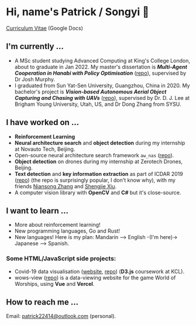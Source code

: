 # Hi, name's Patrick / Songyi 🦩

[Curriculum Vitae](https://docs.google.com/document/d/1dt8Ir2WAWBFJPPl21puDerN97n3vCTQQqGEsED2BBFA/edit?usp=sharing) (Google Docs)

<!-- I now have a [personal blog site](https://patrick22414.substack.com/), currently in **BETA** cuz I'm too lazy. -->

## I'm currently ...

- A MSc student studying Advanced Computing at King's College London, about to graduate in Jan 2022. My master's dissertation is **_Multi-Agent Cooperation in Hanabi with Policy Optimisation_** ([repo](https://github.com/patrick22414/hanabi_project)), supervised by Dr Josh Murphy.
- I graduated from Sun Yat-Sen University, Guangzhou, China in 2020. My bachelor's project is **_Vision-based Autonomous Aerial Object Capturing and Chasing with UAVs_** ([repo](https://github.com/patrick22414/drone-projects)), supervised by Dr. D. J. Lee at Brigham Young University, Utah, US, and Dr Dong Zhang from SYSU.

## I have worked on ...

- **Reinforcement Learning**
- **Neural architecture search** and **object detection** during my internship at Novauto Tech, Beijing.
- Open-source neural architecture search framework `aw_nas` ([repo](https://github.com/walkerning/aw_nas)).
- **Object detection** on drones during my internship at Zerotech Drones, Beijing.
- **Text detection** and **key information extraction** as part of ICDAR 2019 ([repo](https://github.com/zzzDavid/ICDAR-2019-SROIE)) (the repo is surprisingly popular, I don't know why), with my friends [Niansong Zhang](https://github.com/zzzDavid) and [Shengjie Xiu](https://github.com/Michael-Xiu).
- A computer vision library with **OpenCV** and **C#** but it's close-source.

## I want to learn ...

- More about reinforcement learning!
- New programming languages, Go and Rust!
- New languages! Here is my plan: Mandarin --> English -(I'm here)-> Japanese --> Spanish.

### Some HTML/JavaScript side projects:

- Covid-19 data visualisation ([website](https://patrick22414.github.io/coursework-sdv/), [repo](https://github.com/patrick22414/coursework-sdv)) (**D3.js** coursework at KCL).
- wows-view ([repo](https://github.com/patrick22414/wows-view)) is a data-viewing website for the game World of Worships, using **Vue** and **Vercel**.

## How to reach me ...

Email: patrick22414@outlook.com (personal).

<!-- ![GitHub stats](https://github-readme-stats.vercel.app/api?username=patrick22414&show_icons=true&theme=ayu-mirage) -->
